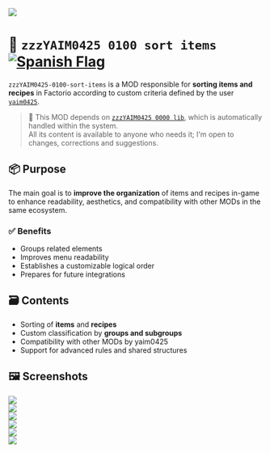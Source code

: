 ![](https://github.com/yaim0425/zzzYAIM0425-0100-sort-items/raw/main/thumbnail.png)

# 🧩 `zzzYAIM0425 0100 sort items` [![Spanish Flag](https://flagcdn.com/20x15/es.png)](https://github.com/yaim0425/zzzYAIM0425-0100-sort-items/blob/main/Doc/base/README.md)

`zzzYAIM0425-0100-sort-items` is a MOD responsible for **sorting items and recipes** in Factorio according to custom criteria defined by the user [`yaim0425`](https://github.com/yaim0425).

> 🔧 This MOD depends on [`zzzYAIM0425 0000 lib`](https://github.com/yaim0425/zzzYAIM0425-0000-lib), which is automatically handled within the system.  
> All its content is available to anyone who needs it; I'm open to changes, corrections and suggestions.

## 📦 Purpose

The main goal is to **improve the organization** of items and recipes in-game to enhance readability, aesthetics, and compatibility with other MODs in the same ecosystem.

### ✅ Benefits

- Groups related elements  
- Improves menu readability  
- Establishes a customizable logical order  
- Prepares for future integrations  

## 🗃️ Contents

- Sorting of **items** and **recipes**  
- Custom classification by **groups and subgroups**  
- Compatibility with other MODs by yaim0425  
- Support for advanced rules and shared structures  

## 🖼️ Screenshots

![](https://github.com/yaim0425/zzzYAIM0425-0100-sort-items/raw/main/Doc/base/Screenshot%20(1).png)  
![](https://github.com/yaim0425/zzzYAIM0425-0100-sort-items/raw/main/Doc/base/Screenshot%20(2).png)  
![](https://github.com/yaim0425/zzzYAIM0425-0100-sort-items/raw/main/Doc/base/Screenshot%20(3).png)  
![](https://github.com/yaim0425/zzzYAIM0425-0100-sort-items/raw/main/Doc/base/Screenshot%20(4).png)  
![](https://github.com/yaim0425/zzzYAIM0425-0100-sort-items/raw/main/Doc/base/Screenshot%20(5).png)  
![](https://github.com/yaim0425/zzzYAIM0425-0100-sort-items/raw/main/Doc/base/Screenshot%20(6).png)
